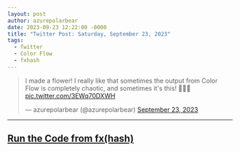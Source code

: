 ```yaml
---
layout: post
author: azurepolarbear
date: 2023-09-23 12:22:00 -0000
title: "Twitter Post: Saturday, September 23, 2023"
tags:
  - Twitter
  - Color Flow
  - fxhash
---
```


<blockquote class="twitter-tweet"><p lang="en" dir="ltr">I made a flower! I really like that sometimes the output from Color Flow is completely chaotic, and sometimes it&#39;s this! 💙💜💚 <a href="https://t.co/3EWq70DXWH">pic.twitter.com/3EWq70DXWH</a></p>&mdash; azurepolarbear (@azurepolarbear) <a href="https://twitter.com/azurepolarbear/status/1705633753895141858?ref_src=twsrc%5Etfw">September 23, 2023</a></blockquote> <script async src="https://platform.twitter.com/widgets.js" charset="utf-8"></script>


----


## <a href="https://gateway.fxhash2.xyz/ipfs/QmPedWAC1hY8RHXhwzzdkKrj9vBh4fxVW3aVLX6t1V9oDg/?fxhash=oon7GR5hmYiEtUuF1X6FEU4JiZoWBV5g11wRhokgtm6TTaqEHqd&fxiteration=83" target="_blank" rel="noopener noreferrer">Run the Code from fx(hash)</a>
